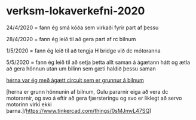 # verksm-lokaverkefni-2020

24/4/2020  = fann ég smá kóða sem virkaði fyrir part af þessu

28/4/2020  = fann ég leið til að gera part af rc bilnum

1/5/2020  = fann ég leið til að tengja H bridge við dc mótoranna

5/5/2020  = fann ég leið til að setja þetta allt saman á ágætann hátt og ætla að gera hönnun utan um bilinn sem gæti haldið þessu saman

[hérna var ég með ágætt circuit sem er grunnur á bilnum](https://www.tinkercad.com/things/jxAaJQWFunf)

[herna er grunn hönnunin af bilnum, Gulu pararnir eiga að vera dc motorarnir, og svo á eftir að gera fjærsteringu og svo er liklegt að servo motorinn virki ekki þarna.]/https://www.tinkercad.com/things/0sMJmvL47SQ)
